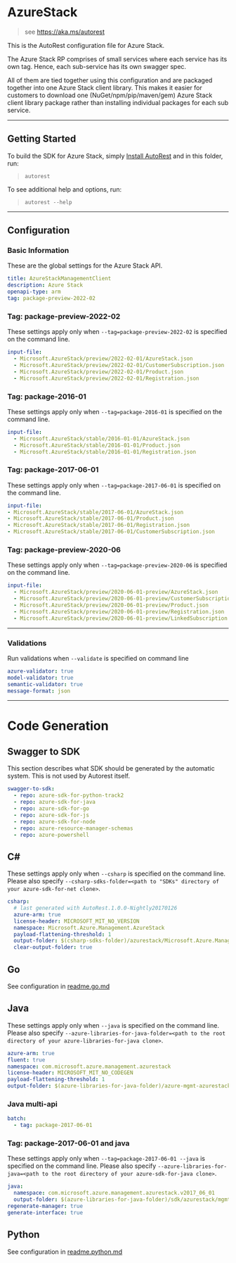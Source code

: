 # AzureStack

> see https://aka.ms/autorest

This is the AutoRest configuration file for Azure Stack.

The Azure Stack RP comprises of small services where each service has its own tag.
Hence, each sub-service has its own swagger spec.

All of them are tied together using this configuration and are packaged together into one Azure Stack client library.
This makes it easier for customers to download one (NuGet/npm/pip/maven/gem) Azure Stack client library package rather than installing individual packages for each sub service.

---

## Getting Started

To build the SDK for Azure Stack, simply [Install AutoRest](https://aka.ms/autorest/install) and in this folder, run:

> `autorest`

To see additional help and options, run:

> `autorest --help`

---

## Configuration

### Basic Information

These are the global settings for the Azure Stack API.

``` yaml
title: AzureStackManagementClient
description: Azure Stack
openapi-type: arm
tag: package-preview-2022-02
```


### Tag: package-preview-2022-02

These settings apply only when `--tag=package-preview-2022-02` is specified on the command line.

```yaml $(tag) == 'package-preview-2022-02'
input-file:
  - Microsoft.AzureStack/preview/2022-02-01/AzureStack.json
  - Microsoft.AzureStack/preview/2022-02-01/CustomerSubscription.json
  - Microsoft.AzureStack/preview/2022-02-01/Product.json
  - Microsoft.AzureStack/preview/2022-02-01/Registration.json
```
### Tag: package-2016-01

These settings apply only when `--tag=package-2016-01` is specified on the command line.

``` yaml $(tag) == 'package-2016-01'
input-file:
  - Microsoft.AzureStack/stable/2016-01-01/AzureStack.json
  - Microsoft.AzureStack/stable/2016-01-01/Product.json
  - Microsoft.AzureStack/stable/2016-01-01/Registration.json
```

### Tag: package-2017-06-01

These settings apply only when `--tag=package-2017-06-01` is specified on the command line.

``` yaml $(tag) == 'package-2017-06-01'
input-file:
- Microsoft.AzureStack/stable/2017-06-01/AzureStack.json
- Microsoft.AzureStack/stable/2017-06-01/Product.json
- Microsoft.AzureStack/stable/2017-06-01/Registration.json
- Microsoft.AzureStack/stable/2017-06-01/CustomerSubscription.json
```

### Tag: package-preview-2020-06

These settings apply only when `--tag=package-preview-2020-06` is specified on the command line.

``` yaml $(tag) == 'package-preview-2020-06'
input-file:
  - Microsoft.AzureStack/preview/2020-06-01-preview/AzureStack.json
  - Microsoft.AzureStack/preview/2020-06-01-preview/CustomerSubscription.json
  - Microsoft.AzureStack/preview/2020-06-01-preview/Product.json
  - Microsoft.AzureStack/preview/2020-06-01-preview/Registration.json
  - Microsoft.AzureStack/preview/2020-06-01-preview/LinkedSubscription.json
```

---

### Validations

Run validations when `--validate` is specified on command line

``` yaml $(validate)
azure-validator: true
model-validator: true
semantic-validator: true
message-format: json
```

---

# Code Generation

## Swagger to SDK

This section describes what SDK should be generated by the automatic system.
This is not used by Autorest itself.

``` yaml $(swagger-to-sdk)
swagger-to-sdk:
  - repo: azure-sdk-for-python-track2
  - repo: azure-sdk-for-java
  - repo: azure-sdk-for-go
  - repo: azure-sdk-for-js
  - repo: azure-sdk-for-node
  - repo: azure-resource-manager-schemas
  - repo: azure-powershell
```

## C#

These settings apply only when `--csharp` is specified on the command line.
Please also specify `--csharp-sdks-folder=<path to "SDKs" directory of your azure-sdk-for-net clone>`.

``` yaml $(csharp)
csharp:
  # last generated with AutoRest.1.0.0-Nightly20170126
  azure-arm: true
  license-header: MICROSOFT_MIT_NO_VERSION
  namespace: Microsoft.Azure.Management.AzureStack
  payload-flattening-threshold: 1
  output-folder: $(csharp-sdks-folder)/azurestack/Microsoft.Azure.Management.AzureStack/src/Generated
  clear-output-folder: true
```

## Go

See configuration in [readme.go.md](./readme.go.md)

## Java

These settings apply only when `--java` is specified on the command line.
Please also specify `--azure-libraries-for-java-folder=<path to the root directory of your azure-libraries-for-java clone>`.

``` yaml $(java)
azure-arm: true
fluent: true
namespace: com.microsoft.azure.management.azurestack
license-header: MICROSOFT_MIT_NO_CODEGEN
payload-flattening-threshold: 1
output-folder: $(azure-libraries-for-java-folder)/azure-mgmt-azurestack
```

### Java multi-api

``` yaml $(java) && $(multiapi)
batch:
  - tag: package-2017-06-01
```

### Tag: package-2017-06-01 and java

These settings apply only when `--tag=package-2017-06-01 --java` is specified on the command line.
Please also specify `--azure-libraries-for-java=<path to the root directory of your azure-sdk-for-java clone>`.

``` yaml $(tag) == 'package-2017-06-01' && $(java) && $(multiapi)
java:
  namespace: com.microsoft.azure.management.azurestack.v2017_06_01
  output-folder: $(azure-libraries-for-java-folder)/sdk/azurestack/mgmt-v2017_06_01
regenerate-manager: true
generate-interface: true
```

## Python

See configuration in [readme.python.md](./readme.python.md)

